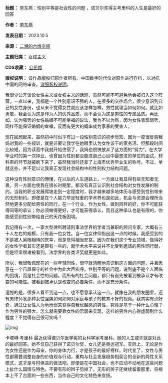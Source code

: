 

**标题：** 劳东燕：性别平等是社会性的问题 ，诺贝尔奖得主考里科的人生是最好的回答  

**作者：** [劳东燕](https://chinadigitaltimes.net/space/劳东燕)  

**发表日期：** 2023.10.5  

**来源：** [二湘的六维空间](https://web.archive.org/web/https://mp.weixin.qq.com/s/Qz7VN6WkTqmg-n0Nma1Otg)  

**主题归类：** [女权主义](https://chinadigitaltimes.net/space/女权主义)  

**CDS收藏：** [公民馆](https://chinadigitaltimes.net/space/%E5%85%AC%E6%B0%91%E9%A6%86)  

**版权说明：** 该作品版权归原作者所有。中国数字时代仅对原作进行存档，以对抗中国的网络审查。[详细版权说明](https://chinadigitaltimes.net/chinese/copyright)。


我很少公开谈论女性主义或女权主义的话题，虽然可能不可避免地会被归入这个阵营。一直以来，我都是一个性别意识不强的人，在很多的交往场合，很少意识到自己的女性身份，也从来不觉得女性就应该怎样怎样，男性就理当如何如何。就比如勇敢，我会认为这是作为人的优秀品质，而不会认为这是男性的专属品质。再比如，认为强势的女性婚姻不可能幸福的说法，我也不以为然，因为女性表现弱势，同样不能保证婚姻的幸福，反而有更大的概率成为家暴的受害人。 


现在回想起来，虽然初中时似乎有过一段性别意识的初步觉知，因为一度很反感我妈对我的一些规训，就是非要让我学在她眼里认为女性该干的家务活。但那段时间比较短，因为读高中我就开始住宿了，我妈也很快放弃了这方面的“努力”。在大学毕业时的第一次择业，也曾因为性别都没能进自己心目中最想进的单位的面试，材料审的环节就被刷下来了，虽然我当时还拿了上海市优秀毕业生的称号。不过，单就这些，并不足以让我真正发现社会结构中的性别权力结构问题。 


这种没有性别意识的懵懂，在以后的人生道路上，一方面让我显得有些无知者无畏，另一方面也使我在很长时期里，都没有真正认识到社会结构对女性发展的制约。当我的职业发展爬坡走到一定程度时，我才越来越多地体历与感受到性别带来的无形制约。即便是在个人能力举足轻重的学术界也是如此，机会与资源会理所当然地更多分配给男性的同行。在一个行业，作为女性，做到同样的好，你不可能获得同等的承认；你必须做得更好，才可能获得承认，而且这种承认也是有限的，你能感受到性别带给自己的天花板困境。 


我记得有一次，一家大型律所聘请刑事法学界的学者当兼职的顾问专家，大概有三十人左右的规模，只有我一位女性。当一位女律师指出这一点的时候，我感受到的不是被人另眼相待的庆幸，而是觉得相当悲哀。因为在我们这个专业领域，做得好的女性学者其实还是颇有一些的，就学术水平来说并不比受到邀请的男性同行弱，但是经常很难被看到。法学界的各类评奖就更是如此。 


所以，我很敬佩现在的一些年轻同性，很早就清醒地意识到这方面的问题，并且愿意在一个日趋保守的社会中为此大声疾呼。性别平等的问题，说到底不是个人面临的困境，而是社会性的问题。而所有的社会问题，都只有首先被看到被承认才有改变的可能性。被看到被承认是改变的必要条件，而不是充分条件。 


遗憾的是，很多人看不到这一点，也不愿意承认这一点。就像在我的朋友圈里，还有男律师发那种女性强势如何如何对家庭与孩子的教育不好的视频。我其实有点好奇，通过让女性人为地示弱来获得自我优越感的男性，究竟是基于一种什么心理？作为男性的强大，怎么就需要靠女性的示弱来实现，这样的男性内心得虚弱到什么程度？不觉得自己很可笑吗？


![img](https://chinadigitaltimes.net/chinese/files/2023/10/post-700884-65202a3b55aa4.)


卡塔琳·考里科
最近获得诺贝尔医学奖的女科学家考里科，她的人生或许就是对此的最好回答。她不仅自己获得了诺贝尔奖，女儿还是奥运冠军。实际上，无论是作为女性还是作为母亲，你的身体力行，才是孩子的最好榜样。时代变了，女性与男性都需要调整自身的价值观与行动，重构与社会发展趋势相契合的全新的两性关系模式，这才是与时俱进的做法吧。即便是在中国社会，也不应动不动地在这些问题上扯什么国情与特色。不要有形的辫子剪掉了，无形的辫子还继续留着那里，将根本上不了台面的一些东西，当作自己的文化特色来宣扬。

